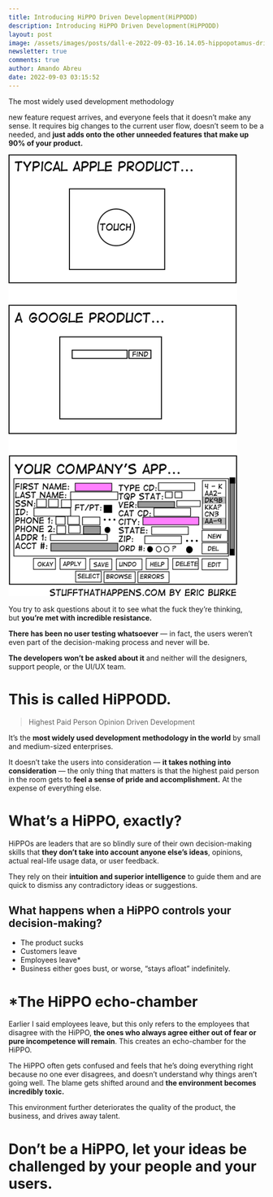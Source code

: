 ```yaml
---
title: Introducing HiPPO Driven Development(HiPPODD)
description: Introducing HiPPO Driven Development(HiPPODD)
layout: post
image: /assets/images/posts/dall·e-2022-09-03-16.14.05-hippopotamus-driving-a-car.png
newsletter: true
comments: true
author: Amando Abreu
date: 2022-09-03 03:15:52
---
```

The most widely used development methodology

<!--more-->

new feature request arrives, and everyone feels that it doesn’t make any sense. It requires big changes to the current user flow, doesn’t seem to be a needed, and **just adds onto the other unneeded features that make up 90% of your product.**

![](/assets/images/posts/1_bzrwbwlqvxgtog5en-l48g.png)

You try to ask questions about it to see what the fuck they’re thinking, but **you’re met with incredible resistance.**

**There has been no user testing whatsoever** — in fact, the users weren’t even part of the decision-making process and never will be.

**The developers won’t be asked about it** and neither will the designers, support people, or the UI/UX team.

# This is called HiPPODD.

> Highest Paid Person Opinion Driven Development

It’s the **most widely used development methodology in the world** by small and medium-sized enterprises.

It doesn’t take the users into consideration — **it takes nothing into consideration** — the only thing that matters is that the highest paid person in the room gets to **feel a sense of pride and accomplishment.** At the expense of everything else.

# What’s a HiPPO, exactly?

HiPPOs are leaders that are so blindly sure of their own decision-making skills that **they don’t take into account anyone else’s ideas**, opinions, actual real-life usage data, or user feedback.

They rely on their **intuition and superior intelligence** to guide them and are quick to dismiss any contradictory ideas or suggestions.

## What happens when a HiPPO controls your decision-making?

* The product sucks 
* Customers leave
* Employees leave*
* Business either goes bust, or worse, “stays afloat” indefinitely.

# \*The HiPPO echo-chamber

Earlier I said employees leave, but this only refers to the employees that disagree with the HiPPO, **the ones who always agree either out of fear or pure incompetence will remain**. This creates an echo-chamber for the HiPPO.

The HiPPO often gets confused and feels that he’s doing everything right because no one ever disagrees, and doesn’t understand why things aren’t going well. The blame gets shifted around and **the environment becomes incredibly toxic.**

This environment further deteriorates the quality of the product, the business, and drives away talent.

# Don’t be a HiPPO, let your ideas be challenged by your people and your users.